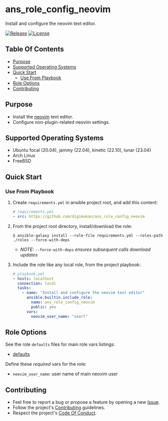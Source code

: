 # ans_role_config_neovim

Install and configure the neovim text editor.

[![Release](https://img.shields.io/github/release/digimokan/ans_role_config_neovim.svg?label=release)](https://github.com/digimokan/ans_role_config_neovim/releases/latest "Latest Release Notes")
[![License](https://img.shields.io/badge/license-MIT-blue.svg?label=license)](LICENSE.md "Project License")

## Table Of Contents

* [Purpose](#purpose)
* [Supported Operating Systems](#supported-operating-systems)
* [Quick Start](#quick-start)
    * [Use From Playbook](#use-from-playbook)
* [Role Options](#role-options)
* [Contributing](#contributing)

## Purpose

* Install the [neovim](https://neovim.io/) text editor.
* Configure non-plugin-related neovim settings.

## Supported Operating Systems

* Ubuntu focal (20.04), jammy (22.04), kinetic (22.10), lunar (23.04)
* Arch Linux
* FreeBSD

## Quick Start

### Use From Playbook

1. Create `requirements.yml` in ansible project root, and add this content:

   ```yaml
   # requirements.yml
   - src: https://github.com/digimokan/ans_role_config_neovim
   ```

2. From the project root directory, install/download the role:

   ```shell
   $ ansible-galaxy install --role-file requirements.yml --roles-path ./roles --force-with-deps
   ```

   * _NOTE:_ `--force-with-deps` _ensures subsequent calls download updates_

3. Include the role like any local role, from the project playbook:

   ```yaml
   # playbook.yml
   - hosts: localhost
     connection: local
     tasks:
       - name: "Install and configure the neovim text editor"
         ansible.builtin.include_role:
           name: ans_role_config_neovim
           public: yes
         vars:
           neovim_user_name: "userl"
   ```

## Role Options

See the role `defaults` files for main role vars listings:

  * [defaults](../defaults/main/)

Define these _required_ vars for the role:

  * `neovim_user_name`: user name of main neovim user

## Contributing

* Feel free to report a bug or propose a feature by opening a new
  [Issue](https://github.com/digimokan/ans_role_config_neovim/issues).
* Follow the project's [Contributing](CONTRIBUTING.md) guidelines.
* Respect the project's [Code Of Conduct](CODE_OF_CONDUCT.md).

